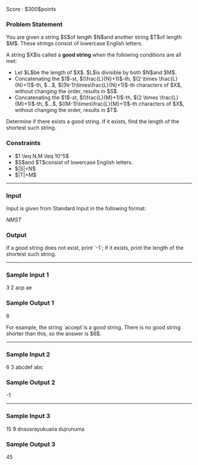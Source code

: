 
<div>

<span>

<span>

<p>
Score : $300$points
</p>

<div>

<section>

### **Problem Statement**

<p>
You are given a string $S$of length $N$and another string $T$of length $M$.
These strings consist of lowercase English letters.
</p>

<p>
A string $X$is called a 
<strong>
good string
</strong>
when the following conditions are all met:
</p>

<ul>

<li>
Let $L$be the length of $X$. $L$is divisible by both $N$and $M$.
</li>

<li>
Concatenating the $1$-st, $(\frac{L}{N}+1)$-th, $(2 \times \frac{L}{N}+1)$-th, $...$, $((N-1)\times\frac{L}{N}+1)$-th characters of $X$, without changing the order, results in $S$.
</li>

<li>
Concatenating the $1$-st, $(\frac{L}{M}+1)$-th, $(2 \times \frac{L}{M}+1)$-th, $...$, $((M-1)\times\frac{L}{M}+1)$-th characters of $X$, without changing the order, results in $T$.
</li>

</ul>

<p>
Determine if there exists a good string. If it exists, find the length of the shortest such string.
</p>

</section>

</div>

<div>

<section>

### **Constraints**

<ul>

<li>
$1 \leq N,M \leq 10^5$
</li>

<li>
$S$and $T$consist of lowercase English letters.
</li>

<li>
$|S|=N$
</li>

<li>
$|T|=M$
</li>

</ul>

</section>

</div>

---

<div>

<div>

<section>

### **Input**

<p>
Input is given from Standard Input in the following format:
</p>

<div>

$N$$M$$S$$T$
</div>

</section>

</div>

<div>

<section>

### **Output**

<p>
If a good string does not exist, print `-1`; if it exists, print the length of the shortest such string.
</p>

</section>

</div>

</div>

---

<div>

<section>

### **Sample Input 1**

<div>

3 2
acp
ae

</div>

</section>

</div>

<div>

<section>

### **Sample Output 1**

<div>

6

</div>

<p>
For example, the string `accept`is a good string.
There is no good string shorter than this, so the answer is $6$.
</p>

</section>

</div>

---

<div>

<section>

### **Sample Input 2**

<div>

6 3
abcdef
abc

</div>

</section>

</div>

<div>

<section>

### **Sample Output 2**

<div>

-1

</div>

</section>

</div>

---

<div>

<section>

### **Sample Input 3**

<div>

15 9
dnsusrayukuaiia
dujrunuma

</div>

</section>

</div>

<div>

<section>

### **Sample Output 3**

<div>

45

</div>

</section>

</div>

</span>

</span>

</div>
